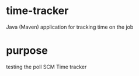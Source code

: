 # time-tracker
Java (Maven) application for tracking time on the job
# purpose
testing the poll SCM
Time tracker
